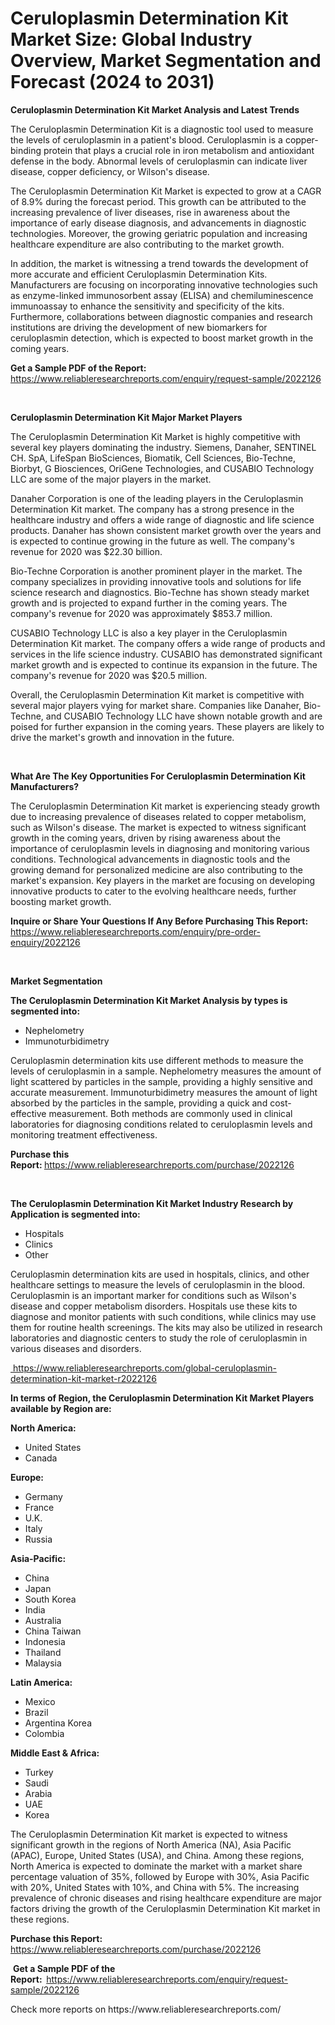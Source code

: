 <p><h1>Ceruloplasmin Determination Kit Market Size: Global Industry Overview, Market Segmentation and Forecast (2024 to 2031)</h1></p><p><strong>Ceruloplasmin Determination Kit Market Analysis and Latest Trends</strong></p>
<p><p>The Ceruloplasmin Determination Kit is a diagnostic tool used to measure the levels of ceruloplasmin in a patient's blood. Ceruloplasmin is a copper-binding protein that plays a crucial role in iron metabolism and antioxidant defense in the body. Abnormal levels of ceruloplasmin can indicate liver disease, copper deficiency, or Wilson's disease.</p><p>The Ceruloplasmin Determination Kit Market is expected to grow at a CAGR of 8.9% during the forecast period. This growth can be attributed to the increasing prevalence of liver diseases, rise in awareness about the importance of early disease diagnosis, and advancements in diagnostic technologies. Moreover, the growing geriatric population and increasing healthcare expenditure are also contributing to the market growth.</p><p>In addition, the market is witnessing a trend towards the development of more accurate and efficient Ceruloplasmin Determination Kits. Manufacturers are focusing on incorporating innovative technologies such as enzyme-linked immunosorbent assay (ELISA) and chemiluminescence immunoassay to enhance the sensitivity and specificity of the kits. Furthermore, collaborations between diagnostic companies and research institutions are driving the development of new biomarkers for ceruloplasmin detection, which is expected to boost market growth in the coming years.</p></p>
<p><strong>Get a Sample PDF of the Report:&nbsp;</strong> <a href="https://www.reliableresearchreports.com/enquiry/request-sample/2022126">https://www.reliableresearchreports.com/enquiry/request-sample/2022126</a></p>
<p>&nbsp;</p>
<p><strong>Ceruloplasmin Determination Kit Major Market Players</strong></p>
<p><p>The Ceruloplasmin Determination Kit Market is highly competitive with several key players dominating the industry. Siemens, Danaher, SENTINEL CH. SpA, LifeSpan BioSciences, Biomatik, Cell Sciences, Bio-Techne, Biorbyt, G Biosciences, OriGene Technologies, and CUSABIO Technology LLC are some of the major players in the market.</p><p>Danaher Corporation is one of the leading players in the Ceruloplasmin Determination Kit market. The company has a strong presence in the healthcare industry and offers a wide range of diagnostic and life science products. Danaher has shown consistent market growth over the years and is expected to continue growing in the future as well. The company's revenue for 2020 was $22.30 billion.</p><p>Bio-Techne Corporation is another prominent player in the market. The company specializes in providing innovative tools and solutions for life science research and diagnostics. Bio-Techne has shown steady market growth and is projected to expand further in the coming years. The company's revenue for 2020 was approximately $853.7 million.</p><p>CUSABIO Technology LLC is also a key player in the Ceruloplasmin Determination Kit market. The company offers a wide range of products and services in the life science industry. CUSABIO has demonstrated significant market growth and is expected to continue its expansion in the future. The company's revenue for 2020 was $20.5 million.</p><p>Overall, the Ceruloplasmin Determination Kit market is competitive with several major players vying for market share. Companies like Danaher, Bio-Techne, and CUSABIO Technology LLC have shown notable growth and are poised for further expansion in the coming years. These players are likely to drive the market's growth and innovation in the future.</p></p>
<p>&nbsp;</p>
<p><strong>What Are The Key Opportunities For Ceruloplasmin Determination Kit Manufacturers?</strong></p>
<p><p>The Ceruloplasmin Determination Kit market is experiencing steady growth due to increasing prevalence of diseases related to copper metabolism, such as Wilson's disease. The market is expected to witness significant growth in the coming years, driven by rising awareness about the importance of ceruloplasmin levels in diagnosing and monitoring various conditions. Technological advancements in diagnostic tools and the growing demand for personalized medicine are also contributing to the market's expansion. Key players in the market are focusing on developing innovative products to cater to the evolving healthcare needs, further boosting market growth.</p></p>
<p><strong>Inquire or Share Your Questions If Any Before Purchasing This Report:</strong> <a href="https://www.reliableresearchreports.com/enquiry/pre-order-enquiry/2022126">https://www.reliableresearchreports.com/enquiry/pre-order-enquiry/2022126</a></p>
<p>&nbsp;</p>
<p><strong>Market Segmentation</strong></p>
<p><strong>The Ceruloplasmin Determination Kit Market Analysis by types is segmented into:</strong></p>
<p><ul><li>Nephelometry</li><li>Immunoturbidimetry</li></ul></p>
<p><p>Ceruloplasmin determination kits use different methods to measure the levels of ceruloplasmin in a sample. Nephelometry measures the amount of light scattered by particles in the sample, providing a highly sensitive and accurate measurement. Immunoturbidimetry measures the amount of light absorbed by the particles in the sample, providing a quick and cost-effective measurement. Both methods are commonly used in clinical laboratories for diagnosing conditions related to ceruloplasmin levels and monitoring treatment effectiveness.</p></p>
<p><strong>Purchase this Report:&nbsp;</strong><a href="https://www.reliableresearchreports.com/purchase/2022126">https://www.reliableresearchreports.com/purchase/2022126</a></p>
<p>&nbsp;</p>
<p><strong>The Ceruloplasmin Determination Kit Market Industry Research by Application is segmented into:</strong></p>
<p><ul><li>Hospitals</li><li>Clinics</li><li>Other</li></ul></p>
<p><p>Ceruloplasmin determination kits are used in hospitals, clinics, and other healthcare settings to measure the levels of ceruloplasmin in the blood. Ceruloplasmin is an important marker for conditions such as Wilson's disease and copper metabolism disorders. Hospitals use these kits to diagnose and monitor patients with such conditions, while clinics may use them for routine health screenings. The kits may also be utilized in research laboratories and diagnostic centers to study the role of ceruloplasmin in various diseases and disorders.</p></p>
<p><a href="https://www.reliableresearchreports.com/global-ceruloplasmin-determination-kit-market-r2022126">&nbsp;https://www.reliableresearchreports.com/global-ceruloplasmin-determination-kit-market-r2022126</a></p>
<p><strong>In terms of Region, the Ceruloplasmin Determination Kit Market Players available by Region are:</strong></p>
<p>
    <p> <strong> North America: </strong>
        <ul>
            <li>United States</li>
            <li>Canada</li>
        </ul>
        </p> 
    <p> <strong> Europe: </strong>
        <ul>
            <li>Germany</li>
            <li>France</li>
            <li>U.K.</li>
            <li>Italy</li>
            <li>Russia</li>
        </ul>
        </p> 
    <p> <strong> Asia-Pacific: </strong>
        <ul>
            <li>China</li>
            <li>Japan</li>
            <li>South Korea</li>
            <li>India</li>
            <li>Australia</li>
            <li>China Taiwan</li>
            <li>Indonesia</li>
            <li>Thailand</li>
            <li>Malaysia</li>
        </ul>
        </p> 
    <p> <strong> Latin America: </strong>
        <ul>
            <li>Mexico</li>
            <li>Brazil</li>
            <li>Argentina Korea</li>
            <li>Colombia</li>
        </ul>
        </p> 
    <p> <strong> Middle East & Africa: </strong>
        <ul>
            <li>Turkey</li>
            <li>Saudi</li>
            <li>Arabia</li>
            <li>UAE</li>
            <li>Korea</li>
        </ul>
    </p>
    </p>
<p><p>The Ceruloplasmin Determination Kit market is expected to witness significant growth in the regions of North America (NA), Asia Pacific (APAC), Europe, United States (USA), and China. Among these regions, North America is expected to dominate the market with a market share percentage valuation of 35%, followed by Europe with 30%, Asia Pacific with 20%, United States with 10%, and China with 5%. The increasing prevalence of chronic diseases and rising healthcare expenditure are major factors driving the growth of the Ceruloplasmin Determination Kit market in these regions.</p></p>
<p><strong>Purchase this Report: </strong><a href="https://www.reliableresearchreports.com/purchase/2022126">https://www.reliableresearchreports.com/purchase/2022126</a></p>
<p>&nbsp;<strong>Get a Sample PDF of the Report:&nbsp;&nbsp;</strong><a href="https://www.reliableresearchreports.com/enquiry/request-sample/2022126">https://www.reliableresearchreports.com/enquiry/request-sample/2022126</a></p>
<p><strong></strong></p>
<p>Check more reports on https://www.reliableresearchreports.com/</p>